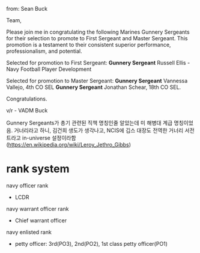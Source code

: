 
from: Sean Buck

Team,

Please join me in congratulating the following Marines Gunnery Sergeants for their selection to promote to First Sergeant and Master Sergeant.  This promotion is a testament to their consistent superior performance, professionalism, and potential.   

Selected for promotion to First Sergeant: 
**Gunnery Sergeant** Russell Ellis - Navy Football Player Development

Selected for promotion to Master Sergeant: 
**Gunnery Sergeant** Vannessa Vallejo, 4th CO SEL 
**Gunnery Sergeant** Jonathan Schear, 18th CO SEL.  

Congratulations. 

v/r - VADM Buck

Gunnery Sergeants가 총기 관련된 직책 명칭인줄 알았는데 미 해병대 계급 명칭이었음. 거너리라고 하니, 김건희 생도가 생각나고, NCIS에 깁스 대장도 전역한 거너리 서전트라고 in-universe 설정이라함 (https://en.wikipedia.org/wiki/Leroy_Jethro_Gibbs)

# rank system
navy officer rank
- LCDR

navy warrant officer rank
- Chief warrant officer

navy enlisted rank
- petty officer: 3rd(PO3), 2nd(PO2), 1st class petty officer(PO1)